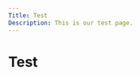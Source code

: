 ```yaml
---
Title: Test
Description: This is our test page.
---
```


Test
======================
<div class="first-box">
